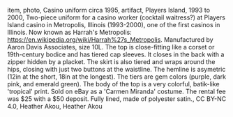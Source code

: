 item, photo, Casino uniform circa 1995, artifact, Players Island, 1993 to 2000, Two-piece uniform for a casino worker (cocktail waitress?) at Players Island casino in Metropolis, Illinois (1993-2000), one of the first casinos in Illinois.  Now known as Harrah's Metropolis: https://en.wikipedia.org/wiki/Harrah%27s_Metropolis.  Manufactured by Aaron Davis Associates, size 10L.  The top is close-fitting like a corset or 19th-century bodice and has tiered cap sleeves.  It closes in the back with a zipper hidden by a placket.  The skirt is also tiered and wraps around the hips, closing with just two buttons at the waistline.  The hemline is asymetric (12in at the short, 18in at the longest).  The tiers are gem colors (purple, dark pink, and emerald green).  The body of the top is a very colorful, batik-like 'tropical' print.  Sold on eBay as a 'Carmen Miranda' costume.  The rental fee was $25 with a $50 deposit.  Fully lined, made of polyester satin., CC BY-NC 4.0, Heather Akou, Heather Akou